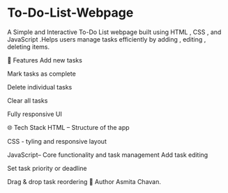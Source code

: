 # To-Do-List-Webpage
A Simple and Interactive To-Do List webpage built using HTML , CSS , and JavaScript .Helps users manage tasks efficiently by adding , editing , deleting items.

🔧 Features
Add new tasks

Mark tasks as complete

Delete individual tasks

Clear all tasks

Fully responsive UI

🌐 Tech Stack
HTML – Structure of the app

CSS - tyling and responsive layout

JavaScript– Core functionality and task management
Add task editing

Set task priority or deadline

Drag & drop task reordering
🙌 Author
Asmita Chavan.
